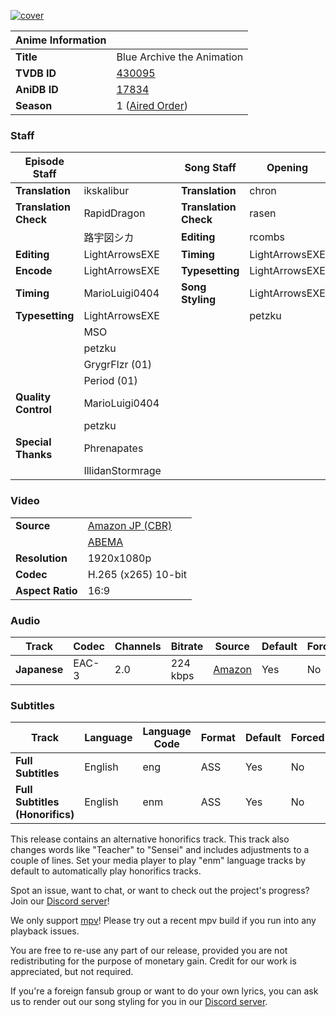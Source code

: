 [![cover][cover-art]][anidb-id]

| Anime Information |                               |
| ----------------- | ----------------------------- |
| **Title**         | Blue Archive the Animation    |
| **TVDB ID**       | [430095][tvdb-id]             |
| **AniDB ID**      | [17834][anidb-id]             |
| **Season**        | 1 ([Aired Order][tvdb-order]) |

### Staff

| Episode Staff         |                |     | Song Staff            | Opening        |
| --------------------- | -------------- | --- | --------------------- | -------------- |
| **Translation**       | ikskalibur     |     | **Translation**       | chron          |
| **Translation Check** | RapidDragon    |     | **Translation Check** | rasen          |
|                       | 路宇図シカ     |     | **Editing**           | rcombs         |
| **Editing**           | LightArrowsEXE |     | **Timing**            | LightArrowsEXE |
| **Encode**            | LightArrowsEXE |     | **Typesetting**       | LightArrowsEXE |
| **Timing**            | MarioLuigi0404 |     | **Song Styling**      | LightArrowsEXE |
| **Typesetting**       | LightArrowsEXE |     |                       | petzku         |
|                       | MSO            |     |                       |                |
|                       | petzku         |     |                       |                |
|                       | GrygrFlzr (01) |     |                       |                |
|                       | Period (01)    |     |                       |                |
| **Quality Control**   | MarioLuigi0404 |     |                       |                |
|                       | petzku         |     |                       |                |
| **Special Thanks**    | Phrenapates    |     |                       |                |
|                       | IllidanStormrage |     |                       |                |

### Video

|                  |                           |
| ---------------- | ------------------------- |
| **Source**       | [Amazon JP (CBR)][amazon] |
|                  | [ABEMA][abema]            |
| **Resolution**   | 1920x1080p                |
| **Codec**        | H.265 (x265) 10-bit       |
| **Aspect Ratio** | 16:9                      |

### Audio

| Track        | Codec | Channels | Bitrate  | Source           | Default | Forced |
| ------------ | ----- | -------- | -------- | ---------------- | ------- | ------ |
| **Japanese** | EAC-3 | 2.0      | 224 kbps | [Amazon][amazon] | Yes     | No     |

### Subtitles

| Track                           | Language | Language Code | Format | Default | Forced |
| ------------------------------- | -------- | ------------- | ------ | ------- | ------ |
| **Full Subtitles**              | English  | eng           | ASS    | Yes     | No     |
| **Full Subtitles (Honorifics)** | English  | enm           | ASS    | Yes     | No     |

This release contains an alternative honorifics track.
This track also changes words like "Teacher" to "Sensei" and includes adjustments to a couple of lines.
Set your media player to play "enm" language tracks by default to automatically play honorifics tracks.

Spot an issue, want to chat, or want to check out the project's progress? Join our [Discord server][discord]!

We only support [mpv][]! Please try out a recent mpv build if you run into any playback issues.

You are free to re-use any part of our release,
provided you are not redistributing for the purpose of monetary gain.
Credit for our work is appreciated, but not required.

If you're a foreign fansub group or want to do your own lyrics,
you can ask us to render out our song styling for you in our [Discord server][discord].

[//]: <> (Info)
[cover-art]: https://cdn-eu.anidb.net/images/main/298708.jpg
[tvdb-id]: https://thetvdb.com/series/blue-archive-the-animation
[anidb-id]: https://anidb.net/anime/17834
[tvdb-order]: https://thetvdb.com/series/blue-archive-the-animation/allseasons/official

[//]: <> (Sources)
[amazon]: https://nyaa.si/?f=0&c=0_0&q=Blue+Archive+The+Animation+1080p+WEB+NanDesuKa+AMZN
[abema]: https://nyaa.si/?f=0&c=0_0&q=Ioroid+Blue+Archive+the+Animation+ABEMA+WEB-DL

[//]: <> (Encode info)

[//]: <> (Other)
[discord]: https://discord.gg/dk7aadV
[mpv]: https://mpv.io/
